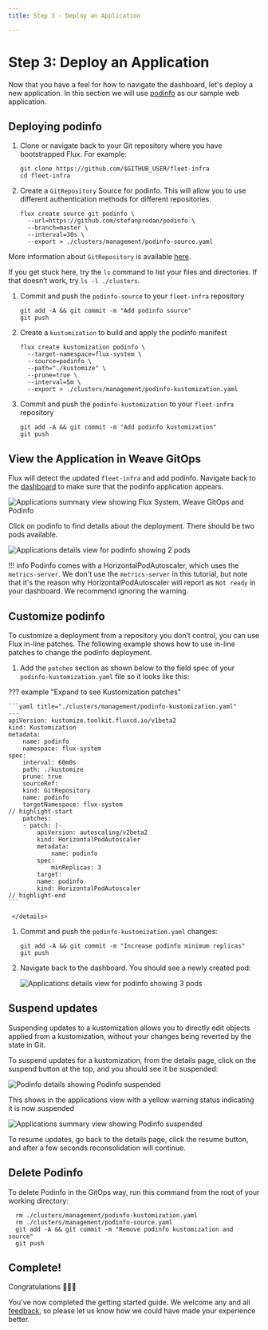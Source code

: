 ```yaml
---
title: Step 3 - Deploy an Application

---
```


# Step 3: Deploy an Application

Now that you have a feel for how to navigate the dashboard, let's deploy a new
application. In this section we will use [podinfo](https://github.com/stefanprodan/podinfo) as our sample web application.

## Deploying podinfo

1. Clone or navigate back to your Git repository where you have bootstrapped Flux. For example:

   ```
   git clone https://github.com/$GITHUB_USER/fleet-infra
   cd fleet-infra
   ```

1. Create a `GitRepository` Source for podinfo. This will allow you to use different authentication methods for different repositories.

   ```
   flux create source git podinfo \
     --url=https://github.com/stefanprodan/podinfo \
     --branch=master \
     --interval=30s \
     --export > ./clusters/management/podinfo-source.yaml
   ```

More information about `GitRepository` is available [here](https://fluxcd.io/flux/components/source/gitrepositories/). 

If you get stuck here, try the `ls` command to list your files and directories. If that doesn’t work, try `ls -l ./clusters`.

1. Commit and push the `podinfo-source` to your `fleet-infra` repository

   ```
   git add -A && git commit -m "Add podinfo source"
   git push
   ```

1. Create a `kustomization` to build and apply the podinfo manifest

   ```
   flux create kustomization podinfo \
     --target-namespace=flux-system \
     --source=podinfo \
     --path="./kustomize" \
     --prune=true \
     --interval=5m \
     --export > ./clusters/management/podinfo-kustomization.yaml
   ```

1. Commit and push the `podinfo-kustomization` to your `fleet-infra` repository

   ```
   git add -A && git commit -m "Add podinfo kustomization"
   git push
   ```

## View the Application in Weave GitOps

Flux will detect the updated `fleet-infra` and add podinfo. Navigate back to the [dashboard](http://localhost:9001/) to make sure that the podinfo application appears.

![Applications summary view showing Flux System, Weave GitOps and Podinfo](/img/dashboard-applications-with-podinfo.png)

Click on podinfo to find details about the deployment. There should be two pods available.

![Applications details view for podinfo showing 2 pods](/img/dashboard-podinfo-details.png)

!!! info
    Podinfo comes with a HorizontalPodAutoscaler, which uses the `metrics-server`.
    We don't use the `metrics-server` in this tutorial, but note that it's the reason why HorizontalPodAutoscaler will report as `Not ready` in your dashboard. We recommend ignoring the warning.

## Customize podinfo

To customize a deployment from a repository you don’t control, you can use Flux in-line patches. The following example shows how to use in-line patches to change the podinfo deployment.

1. Add the `patches` section as shown below to the field spec of your `podinfo-kustomization.yaml` file so it looks like this:

??? example "Expand to see Kustomization patches"

    ```yaml title="./clusters/management/podinfo-kustomization.yaml"
    ---
    apiVersion: kustomize.toolkit.fluxcd.io/v1beta2
    kind: Kustomization
    metadata:
        name: podinfo
        namespace: flux-system
    spec:
        interval: 60m0s
        path: ./kustomize
        prune: true
        sourceRef:
        kind: GitRepository
        name: podinfo
        targetNamespace: flux-system
    // highlight-start
        patches:
        - patch: |-
            apiVersion: autoscaling/v2beta2
            kind: HorizontalPodAutoscaler
            metadata:
                name: podinfo
            spec:
                minReplicas: 3
            target:
            name: podinfo
            kind: HorizontalPodAutoscaler
    // highlight-end
    ```

	 </details>

1. Commit and push the `podinfo-kustomization.yaml` changes:

   ```
   git add -A && git commit -m "Increase podinfo minimum replicas"
   git push
   ```

3. Navigate back to the dashboard. You should see a newly created pod:

   ![Applications details view for podinfo showing 3 pods](/img/dashboard-podinfo-updated.png)


## Suspend updates

Suspending updates to a kustomization allows you to directly edit objects applied from a kustomization, without your changes being reverted by the state in Git.

To suspend updates for a kustomization, from the details page, click on the suspend button at the top, and you should see it be suspended:

![Podinfo details showing Podinfo suspended](/img/dashboard-podinfo-details-suspended.png)

This shows in the applications view with a yellow warning status indicating it is now suspended

![Applications summary view showing Podinfo suspended](/img/dashboard-podinfo-suspended.png)

To resume updates, go back to the details page, click the resume button, and after a few seconds reconsolidation will continue.

## Delete Podinfo 

To delete Podinfo in the GitOps way, run this command from the root of your working directory:

```
  rm ./clusters/management/podinfo-kustomization.yaml
  rm ./clusters/management/podinfo-source.yaml
  git add -A && git commit -m "Remove podinfo kustomization and source"
  git push
```

## Complete!

Congratulations 🎉🎉🎉

You've now completed the getting started guide. We welcome any and all [feedback](/feedback-and-telemetry), so please let us know how we could have made your experience better.
